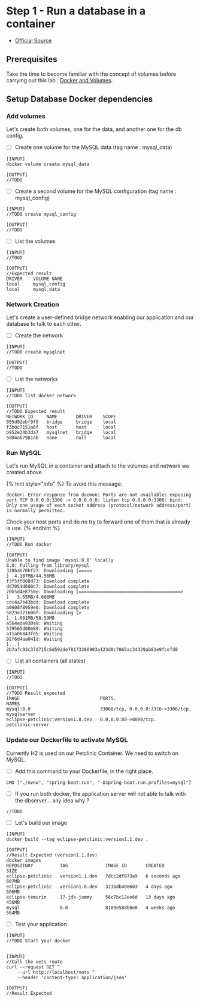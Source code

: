 # Step 1 - Run a database in a container

* [Official Source](https://docs.docker.com/language/java/develop/#run-a-database-in-a-container)

## Prerequisites

Take the time to become familiar with the concept of volumes before carrying out this lab : [Docker and Volumes](https://docs.docker.com/storage/volumes/).

## Setup Database Docker dependencies

### Add volumes

Let's create both volumes, one for the data, and another one for the db config.

* [ ] Create one volume for the MySQL data (tag name : mysql\_data)

```
[INPUT]
docker volume create mysql_data

[OUTPUT]
//TODO
```

* [ ] Create a second volume for the MySQL configuration (tag name : mysql\_config)

```
[INPUT]
//TODO create mysql_config

[OUTPUT]
//TODO
```

* [ ] List the volumes

```
[INPUT]
//TOOD  

[OUTPUT]
//Expected result
DRIVER    VOLUME NAME
local     mysql_config
local     mysql_data
```

### Network Creation

Let's create a user-defined bridge network enabling our application and our database to talk to each other.

* [ ] Create the network

```
[INPUT]
//TODO create mysqlnet

[OUTPUT]
//TODO
```

* [ ] List the networks

```
[INPUT]
//TODO list docker network

[OUTPUT]
//TODO Expected result
NETWORK ID     NAME       DRIVER    SCOPE
805d02ebf9f0   bridge     bridge    local
f3b0c7151a6f   host       host      local
b952e34b3da7   mysqlnet   bridge    local
5884ab7981ab   none       null      local
```

### Run MySQL

Let's run MySQL in a container and attach to the volumes and network we created above.

{% hint style="info" %}
To avoid this message:

```
docker: Error response from daemon: Ports are not available: exposing port TCP 0.0.0.0:3306 -> 0.0.0.0:0: listen tcp 0.0.0.0:3306: bind: Only one usage of each socket address (protocol/network address/port) is normally permitted.
```

Check your host ports and do no try to forward one of them that is already is use.
{% endhint %}

```
[INPUT]
//TODO Run docker

[OUTPUT]
Unable to find image 'mysql:8.0' locally
8.0: Pulling from library/mysql
328ba678bf27: Downloading [====>                                              ]  4.107MB/44.56MB
f3f5ff008d73: Download complete
dd7054d6d0c7: Download complete
70b5d4e8750e: Downloading [======================================>            ]   3.55MB/4.608MB
cdc4a7b43bdd: Download complete
a0608f8959e0: Download complete
5823e721608f: Downloading [>                                                  ]  1.081MB/58.59MB
a564ada930a9: Waiting
539565d00e89: Waiting
a11a06843fd5: Waiting
92f6d4aa041d: Waiting
[...]
2b7afc93c37d715c6d592de78173386903e123d0c7065ac34329ab81e9fcefd8
```

* [ ] List all containers (all states)

```
[INPUT]
//TODO

[OUTPUT]
//TODO Result expected
IMAGE                              PORTS.                               NAMES
mysql:8.0                          33060/tcp, 0.0.0.0:3316->3306/tcp.   mysqlserver
eclipse-petclinic:version1.0.dev   0.0.0.0:80->8080/tcp.                petclinic-server
```

### Update our Dockerfile to activate MySQL

Currently H2 is used on our Petclinic Container. We need to switch on MySQL.

* [ ] Add this command to your Dockerfile, in the right place.

```
CMD ["./mvnw", "spring-boot:run", "-Dspring-boot.run.profiles=mysql"]
```

* [ ] If you run both docker, the application server will not able to talk with the dbserver... any idea why ?

```
//TODO
```

* [ ] Let's build our image

```
[INPUT]
docker build --tag eclipse-petclinic:version1.1.dev .

[OUTPUT]
//Result Expected (version1.1.dev)
docker images
REPOSITORY          TAG              IMAGE ID       CREATED         SIZE
eclipse-petclinic   version1.1.dev   7dcc2df873a9   6 seconds ago   607MB
eclipse-petclinic   version1.0.dev   323bdb488603   4 days ago      606MB
eclipse-temurin     17-jdk-jammy     56c7bc12ee6d   13 days ago     456MB
mysql               8.0              8189e588b0e8   4 weeks ago     564MB
```

* [ ] Test your application

```
[INPUT]
//TODO Start your docker


[INPUT]
//Call the vets route
curl --request GET ^
    --url http://localhost/vets ^
    --header 'content-type: application/json'

[OUTPUT]
//Result Expected
```
